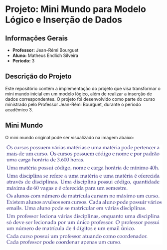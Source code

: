# Projeto: Mini Mundo para Modelo Lógico e Inserção de Dados

## Informações Gerais

- **Professor:** Jean-Rémi Bourguet
- **Aluno:** Matheus Endlich Silveira
- **Período:** 3

## Descrição do Projeto

Este repositório contém a implementação do projeto que visa transformar o mini mundo inicial em um modelo lógico, além de realizar a inserção de dados correspondentes. O projeto foi desenvolvido como parte do curso ministrado pelo Professor Jean-Rémi Bourguet, durante o período acadêmico 3.

## Mini Mundo

O mini mundo original pode ser visualizado na imagem abaixo:

![Mini Mundo](https://github.com/MatheusIngles/Sql/raw/main/Mini%20Mundo/Mini%20Mundo.png)
